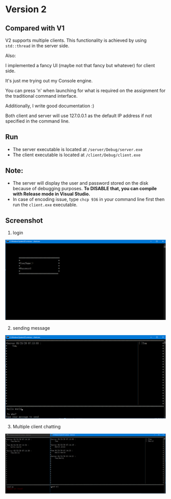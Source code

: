 # Version 2
## Compared with V1
V2 supports multiple clients. This functionality is achieved by using ``std::thread`` in the server side.

Also:

I implemented a fancy UI (maybe not that fancy but whatever) for client side.

It's just me trying out my Console engine.

You can press 'n' when launching for what is required on the assignment for the traditional command interface.

Additionally, I write good documentation :)

Both client and server will use 127.0.0.1 as the default IP address if not specified in the command line.

## Run
- The server executable is located at ``/server/Debug/server.exe``
- The client executable is located at ``/client/Debug/client.exe``

## Note: 
- The server will display the user and password stored on the disk because of debugging purposes. **To DISABLE that, you can compile with Release mode in Visual Studio.**
- In case of encoding issue, type ``chcp 936`` in your command line first then run the ``client.exe`` executable.

## Screenshot
1. login

![](./assets/1.png)

2. sending message

![](./assets/2.png)

3. Multiple client chatting

![](./assets/3.png)